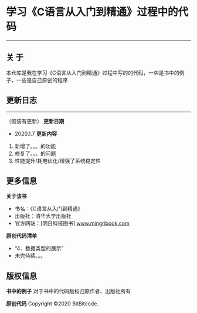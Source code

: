 # 学习《C语言从入门到精通》过程中的代码
---

## 关  于

  本仓库是我在学习《C语言从入门到精通》过程中写的的代码，一些是书中的例子，一些是自己原创的程序


## 更新日志
---
（假装有更新）
**更新日期**
  + 2020.1.7
**更新内容**
  1. 新增了。。。的功能
  2. 修复了。。。的问题
  3. 性能提升/耗电优化/增强了系统稳定性


## 更多信息
**关于该书**
  + 书名：《C语言从入门到精通》
  + 出版社：清华大学出版社
  + 官方网站：[明日科技图书] www.mingribook.com

**原创代码清单**
  + “4、数据类型的展示”
  + 未完待续。。。


## 版权信息
**书中的例子**
  对于书中的代码版权归原作者、出版社所有
  
**原创代码**
  Copyright ©2020 BitBitcode.
